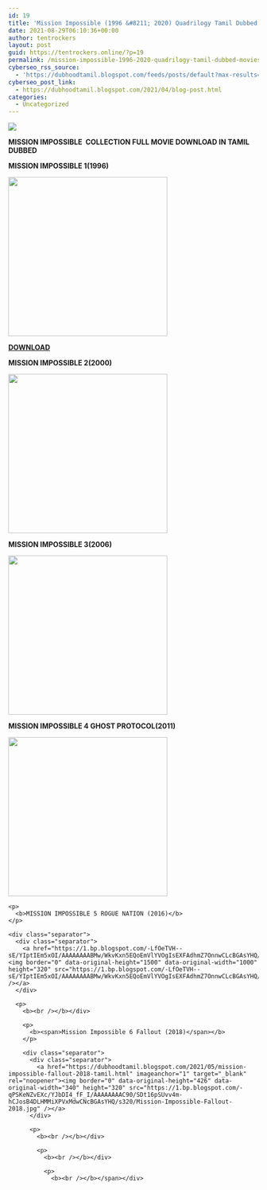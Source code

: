 ```yaml
---
id: 19
title: 'Mission Impossible (1996 &#8211; 2020) Quadrilogy Tamil Dubbed Movies Collection Download HD'
date: 2021-08-29T06:10:36+00:00
author: tentrockers
layout: post
guid: https://tentrockers.online/?p=19
permalink: /mission-impossible-1996-2020-quadrilogy-tamil-dubbed-movies-collection-download-hd/
cyberseo_rss_source:
  - 'https://dubhoodtamil.blogspot.com/feeds/posts/default?max-results=150&start-index=1'
cyberseo_post_link:
  - https://dubhoodtamil.blogspot.com/2021/04/blog-post.html
categories:
  - Uncategorized
---
```

<div class="media_block">
  <img src="https://1.bp.blogspot.com/-320fVNgcfFI/YIpfQq3KuaI/AAAAAAAABMQ/mzI1FTHm4fQ4uhXCJgco3v95iGj4lh0-gCLcBGAsYHQ/s72-c/1853f8a9d12742bc48b5e66a5a571377.jpg" class="media_thumbnail" />
</div>

**<span>MISSION IMPOSSIBLE&nbsp; COLLECTION FULL MOVIE DOWNLOAD IN TAMIL DUBBED</span>**

**<span>MISSION IMPOSSIBLE 1(1996)</span>**

<div class="separator">
  <b><a href="https://1.bp.blogspot.com/-320fVNgcfFI/YIpfQq3KuaI/AAAAAAAABMQ/mzI1FTHm4fQ4uhXCJgco3v95iGj4lh0-gCLcBGAsYHQ/s1600/1853f8a9d12742bc48b5e66a5a571377.jpg"><img border="0" data-original-height="1600" data-original-width="1129" height="320" src="https://1.bp.blogspot.com/-320fVNgcfFI/YIpfQq3KuaI/AAAAAAAABMQ/mzI1FTHm4fQ4uhXCJgco3v95iGj4lh0-gCLcBGAsYHQ/s320/1853f8a9d12742bc48b5e66a5a571377.jpg" /></a></b>
</div>

**<span><a href="https://dubhoodtamil.blogspot.com/2021/05/mission-impossible-1-1996-tamil-dubbed.html" target="_blank" rel="noopener">DOWNLOAD</a></span>**

<span><b>MISSION IMPOSSIBLE 2(2000)</b></span>

<div class="separator">
  <span><a href="https://1.bp.blogspot.com/-hZWE96T1jP0/YIpith-eSZI/AAAAAAAABMY/cT85jbt-8qEZ22Xd6YTt3IsJXBCKzurrACLcBGAsYHQ/s1024/vca-77.jpg"><img border="0" data-original-height="1024" data-original-width="1024" height="320" src="https://1.bp.blogspot.com/-hZWE96T1jP0/YIpith-eSZI/AAAAAAAABMY/cT85jbt-8qEZ22Xd6YTt3IsJXBCKzurrACLcBGAsYHQ/s320/vca-77.jpg" /></a></span>
</div>

<span><b>MISSION IMPOSSIBLE 3(2006)</b></span>

<div class="separator" readability="4.7027027027027">
  <span readability="3.1351351351351"></p> 
  
  <div class="separator">
    <a href="https://1.bp.blogspot.com/-w9zZQGca1ic/YIplCaK4F6I/AAAAAAAABMg/jUbADBIoRPwG-oTI_Hq8pxq9toadl-0kACLcBGAsYHQ/s1600/2006_mission_impossible_iii_teamartwag.jpg"><img border="0" data-original-height="1600" data-original-width="1069" height="320" src="https://1.bp.blogspot.com/-w9zZQGca1ic/YIplCaK4F6I/AAAAAAAABMg/jUbADBIoRPwG-oTI_Hq8pxq9toadl-0kACLcBGAsYHQ/s320/2006_mission_impossible_iii_teamartwag.jpg" /></a>
  </div>
  
  <p>
    <b>MISSION IMPOSSIBLE 4 GHOST PROTOCOL(2011)</b>
  </p>
  
  <div class="separator" readability="6.8181818181818">
    <div class="separator">
      <a href="https://1.bp.blogspot.com/-uXqRT9McCb8/YIpogWYpp9I/AAAAAAAABMo/VF1mf27MDCs3NoeJMHWBnuDEPMD2l8GOQCLcBGAsYHQ/s1280/d4k3axr-1df720e5-5816-4e72-a98c-0fcc9df27151.jpg"><img border="0" data-original-height="1280" data-original-width="819" height="320" src="https://1.bp.blogspot.com/-uXqRT9McCb8/YIpogWYpp9I/AAAAAAAABMo/VF1mf27MDCs3NoeJMHWBnuDEPMD2l8GOQCLcBGAsYHQ/s320/d4k3axr-1df720e5-5816-4e72-a98c-0fcc9df27151.jpg" /></a>
    </div>
    
    <p>
      <b>MISSION IMPOSSIBLE 5 ROGUE NATION (2016)</b>
    </p>
    
    <div class="separator">
      <div class="separator">
        <a href="https://1.bp.blogspot.com/-LfOeTVH--sE/YIptIEm5xOI/AAAAAAAABMw/WkvKxn5EQoEmVlYVOgIsEXFAdhmZ7OnnwCLcBGAsYHQ/s1500/973434ffa6e9dbe21b991b55b1978e86.jpg"><img border="0" data-original-height="1500" data-original-width="1000" height="320" src="https://1.bp.blogspot.com/-LfOeTVH--sE/YIptIEm5xOI/AAAAAAAABMw/WkvKxn5EQoEmVlYVOgIsEXFAdhmZ7OnnwCLcBGAsYHQ/s320/973434ffa6e9dbe21b991b55b1978e86.jpg" /></a>
      </div>
      
      <p>
        <b><br /></b></div> 
        
        <p>
          <b><span>Mission Impossible 6 Fallout (2018)</span></b>
        </p>
        
        <div class="separator">
          <div class="separator">
            <a href="https://dubhoodtamil.blogspot.com/2021/05/mission-impossible-fallout-2018-tamil.html" imageanchor="1" target="_blank" rel="noopener"><img border="0" data-original-height="426" data-original-width="340" height="320" src="https://1.bp.blogspot.com/-qPSKeNZvEXc/YJbDI4_fF_I/AAAAAAAAC90/SDt16pSUvv4m-hCJosB4DLHMMiXPVxMdwCNcBGAsYHQ/s320/Mission-Impossible-Fallout-2018.jpg" /></a>
          </div>
          
          <p>
            <b><br /></b></div> 
            
            <p>
              <b><br /></b></div> 
              
              <p>
                <b><br /></b></span></div>